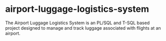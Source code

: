 # airport-luggage-logistics-system
The Airport Luggage Logistics System is an PL/SQL and T-SQL based project designed to manage and track luggage associated with flights at an airport.
